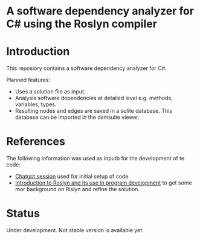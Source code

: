 #  A software dependency analyzer for C# using the Roslyn compiler

# Introduction

This reposiory contains a software dependency analyzer for C#. 

Planned features:
- Uses a solution file as input.
- Analysis software dependencies at detailed level e.g. methods, variables, types.
- Resulting nodes and edges are saved in a sqlite database. This database can be imported in the dsmsuite viewer.

# References
The following information was used as inputb for the development of te code:

* [Chatgpt session](ChaptgptSession.md) used for initial setup of code
* [Introduction to Roslyn and its use in program development](https://unicorn-dev.medium.com/introduction-to-roslyn-and-its-use-in-program-development-ee576503d659) to get some mor background on Rislyn and refine the solution.


# Status

Under development. Not stable version is available yet.



